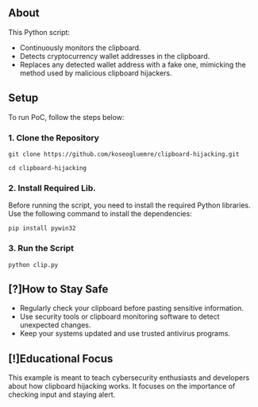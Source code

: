 ## About
This Python script:

- Continuously monitors the clipboard.
- Detects cryptocurrency wallet addresses in the clipboard.
- Replaces any detected wallet address with a fake one, mimicking the method used by malicious clipboard hijackers.

## Setup

To run PoC, follow the steps below:

### 1. Clone the Repository

`git clone https://github.com/koseogluemre/clipboard-hijacking.git`

`cd clipboard-hijacking`

### 2. Install Required Lib.

Before running the script, you need to install the required Python libraries. Use the following command to install the dependencies:

`pip install pywin32`

### 3. Run the Script

`python clip.py`

## [?]How to Stay Safe

- Regularly check your clipboard before pasting sensitive information.
- Use security tools or clipboard monitoring software to detect unexpected changes.
- Keep your systems updated and use trusted antivirus programs.

## [!]Educational Focus

This example is meant to teach cybersecurity enthusiasts and developers about how clipboard hijacking works. It focuses on the importance of checking input and staying alert.
